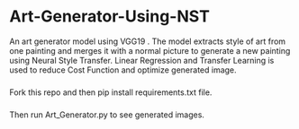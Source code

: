 # Art-Generator-Using-NST
An art generator model using VGG19 . The model extracts style of art from one painting and merges it with a normal picture to generate a new painting using Neural Style Transfer. Linear Regression and Transfer Learning is used to reduce Cost Function and optimize generated image.
###
Fork this repo and then pip install requirements.txt file.
###
Then run Art_Generator.py to see generated images.
